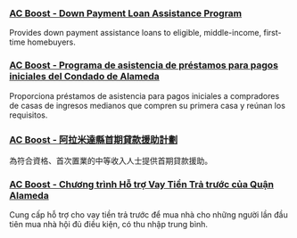 <RenderIf language="en,tl">

### [AC Boost - Down Payment Loan Assistance Program](https://www.acboost.org/)

Provides down payment assistance loans to eligible, middle-income, first-time homebuyers.

</RenderIf>
<RenderIf language="es">

### [AC Boost - Programa de asistencia de préstamos para pagos iniciales del Condado de Alameda](https://www.acboost.org/)

Proporciona préstamos de asistencia para pagos iniciales a compradores de casas de ingresos medianos que compren su primera casa y reúnan los requisitos.

</RenderIf>
<RenderIf language="zh">

### [AC Boost - 阿拉米達縣首期貸款援助計劃](https://www.acboost.org/)

為符合資格、首次置業的中等收入人士提供首期貸款援助。

</RenderIf>
<RenderIf language="vi">

### [AC Boost - Chương trình Hỗ trợ Vay Tiền Trả trước của Quận Alameda](https://www.acboost.org/)

Cung cấp hỗ trợ cho vay tiền trả trước để mua nhà cho những người lần đầu tiên mua nhà hội đủ điều kiện, có thu nhập trung bình.

</RenderIf>
